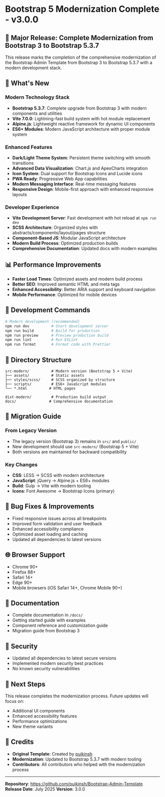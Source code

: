 # Bootstrap 5 Modernization Complete - v3.0.0

## 🎉 Major Release: Complete Modernization from Bootstrap 3 to Bootstrap 5.3.7

This release marks the completion of the comprehensive modernization of the Bootstrap Admin Template from Bootstrap 3 to Bootstrap 5.3.7 with a modern development stack.

## 🚀 What's New

### Modern Technology Stack
- **Bootstrap 5.3.7**: Complete upgrade from Bootstrap 3 with modern components and utilities
- **Vite 7.0.0**: Lightning-fast build system with hot module replacement
- **Alpine.js**: Lightweight reactive framework for dynamic UI components
- **ES6+ Modules**: Modern JavaScript architecture with proper module system

### Enhanced Features
- **Dark/Light Theme System**: Persistent theme switching with smooth transitions
- **Advanced Data Visualization**: Chart.js and ApexCharts integration
- **Icon System**: Dual support for Bootstrap Icons and Lucide icons
- **PWA Ready**: Progressive Web App capabilities
- **Modern Messaging Interface**: Real-time messaging features
- **Responsive Design**: Mobile-first approach with enhanced responsive layouts

### Developer Experience
- **Vite Development Server**: Fast development with hot reload at `npm run dev`
- **SCSS Architecture**: Organized styles with abstracts/components/layout/pages structure
- **Component-Based JS**: Modular JavaScript architecture
- **Modern Build Process**: Optimized production builds
- **Comprehensive Documentation**: Updated docs with modern examples

## 📊 Performance Improvements
- **Faster Load Times**: Optimized assets and modern build process
- **Better SEO**: Improved semantic HTML and meta tags
- **Enhanced Accessibility**: Better ARIA support and keyboard navigation
- **Mobile Performance**: Optimized for mobile devices

## 🔧 Development Commands

```bash
# Modern development (recommended)
npm run dev          # Start development server
npm run build        # Build for production
npm run preview      # Preview production build
npm run lint         # Run ESLint
npm run format       # Format code with Prettier
```

## 📁 Directory Structure

```
src-modern/          # Modern version (Bootstrap 5 + Vite)
├── assets/          # Static assets
├── styles/scss/     # SCSS organized by structure
├── scripts/         # ES6+ JavaScript modules
└── *.html          # HTML pages

dist-modern/         # Production build output
docs/               # Comprehensive documentation
```

## 🔄 Migration Guide

### From Legacy Version
- The legacy version (Bootstrap 3) remains in `src/` and `public/`
- New development should use `src-modern/` (Bootstrap 5 + Vite)
- Both versions are maintained for backward compatibility

### Key Changes
- **CSS**: LESS → SCSS with modern architecture
- **JavaScript**: jQuery → Alpine.js + ES6+ modules
- **Build**: Gulp → Vite with modern tooling
- **Icons**: Font Awesome → Bootstrap Icons (primary)

## 🐛 Bug Fixes & Improvements
- Fixed responsive issues across all breakpoints
- Improved form validation and user feedback
- Enhanced accessibility compliance
- Optimized asset loading and caching
- Updated all dependencies to latest versions

## 🌐 Browser Support
- Chrome 90+
- Firefox 88+
- Safari 14+
- Edge 90+
- Mobile browsers (iOS Safari 14+, Chrome Mobile 90+)

## 📖 Documentation
- Complete documentation in `/docs/`
- Getting started guide with examples
- Component reference and customization guide
- Migration guide from Bootstrap 3

## 🔐 Security
- Updated all dependencies to latest secure versions
- Implemented modern security best practices
- No known security vulnerabilities

## 🎯 Next Steps
This release completes the modernization process. Future updates will focus on:
- Additional UI components
- Enhanced accessibility features
- Performance optimizations
- New theme variants

## 🙏 Credits
- **Original Template**: Created by [puikinsh](https://github.com/puikinsh)
- **Modernization**: Updated to Bootstrap 5.3.7 with modern tooling
- **Contributors**: All contributors who helped with the modernization process

---

**Repository**: https://github.com/puikinsh/Bootstrap-Admin-Template
**Release Date**: July 2025
**Version**: 3.0.0